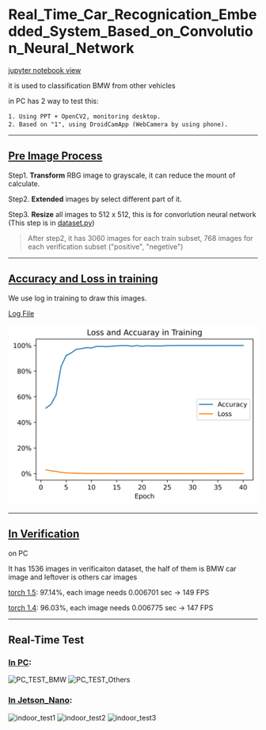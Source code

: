 # Real_Time_Car_Recognication_Embedded_System_Based_on_Convolution_Neural_Network

[jupyter notebook view](./CNN.ipynb)

it is used to classification BMW from other vehicles

in PC has 2 way to test this:
    
    1. Using PPT + OpenCV2, monitoring desktop.
    2. Based on "1", using DroidCamApp (WebCamera by using phone).


---

## [Pre Image Process](./packages/prepare.py)

Step1. **Transform** RBG image to grayscale, it can reduce the mount of calculate.

Step2. **Extended** images by select different part of it.

Step3. **Resize** all images to 512 x 512, this is for convorlution neural network (This step is in [dataset.py](./packages/dataset.py))


> After step2, it has 3060 images for each train subset, 768 images for each verification subset ("positive", "negetive")

----

## [Accuracy and Loss in training](./Loss_Acc_Visualization.py)

We use log in training to draw this images.

[Log File](./result/train.log)


![Acc_and_Loss](./images/Loss_and_Accuracy_in_Training.png)

---

## [In Verification](./verificaiton.py)

on PC

It has 1536 images in verificaiton dataset, the half of them is BMW car image and leftover is others car images

[torch 1.5](./result/verification_torch_1.5.1.log): 97.14%, each image needs 0.006701 sec -> 149 FPS

[torch 1.4](./result/verification_torch_1.4.0.log): 96.03%, each image needs 0.006775 sec -> 147 FPS

---

## Real-Time Test
### [In PC](./Real-Time-test/PC.py):
![PC_TEST_BMW](./images/PC_TEST_BMW.png)
![PC_TEST_Others](./images/PC_TEST_Others.png)

### [In Jetson_Nano](./Real-Time-test/Jetson_Nano.py):

![indoor_test1](./images/Embedded_System_Real_Time_Test_Camera.jpg)
![indoor_test2](./images/Embedded_System_Real_Time_Test_Phone.jpg)
![indoor_test3](./images/Embedded_System_Real_Time_Test_Result.jpg)